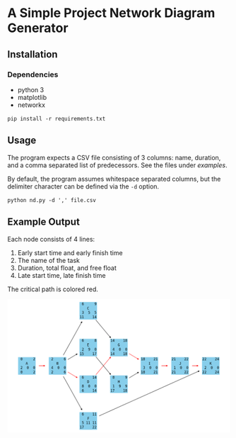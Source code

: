 # A Simple Project Network Diagram Generator

## Installation

### Dependencies
- python 3
- matplotlib
- networkx

```
pip install -r requirements.txt
```

## Usage

The program expects a CSV file consisting of 3 columns: name, duration, and a
comma separated list of predecessors. See the files under *examples*.

By default, the program assumes whitespace separated columns, but the delimiter
character can be defined via the `-d` option.

```
python nd.py -d ',' file.csv
```

## Example Output

Each node consists of 4 lines:
1. Early start time and early finish time
2. The name of the task
3. Duration, total float, and free float
4. Late start time, late finish time

The critical path is colored red.

![](images/Figure_1.png)